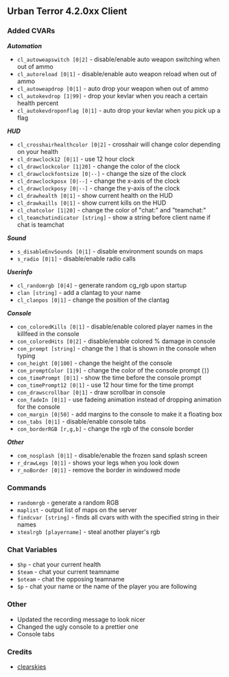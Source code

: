 ## Urban Terror 4.2.0xx Client ##

### Added CVARs ###

_<b>Automation</b>_
+ `cl_autoweapswitch [0|2]` - disable/enable auto weapon switching when out of ammo
+ `cl_autoreload [0|1]` - disable/enable auto weapon reload when out of ammo
+ `cl_autoweapdrop [0|1]` - auto drop your weapon when out of ammo
+ `cl_autokevdrop [1|99]` - drop your kevlar when you reach a certain health percent
+ `cl_autokevdroponflag [0|1]` - auto drop your kevlar when you pick up a flag

_<b>HUD</b>_
+ `cl_crosshairhealthcolor [0|2]` - crosshair will change color depending on your health
+ `cl_drawclock12 [0|1]` - use 12 hour clock
+ `cl_drawclockcolor [1|20]` - change the color of the clock
+ `cl_drawclockfontsize [0|--]` - change the size of the clock
+ `cl_drawclockposx [0|--]` - change the x-axis of the clock
+ `cl_drawclockposy [0|--]` - change the y-axis of the clock
+ `cl_drawhealth [0|1]` - show current health on the HUD
+ `cl_drawkaills [0|1]` - show current kills on the HUD
+ `cl_chatcolor [1|20]` - change the color of "chat:" and "teamchat:"
+ `cl_teamchatindicator [string]` - show a string before client name if chat is teamchat

_<b>Sound</b>_
+ `s_disableEnvSounds [0|1]` - disable environment sounds on maps
+ `s_radio [0|1]` - disable/enable radio calls

_<b>Userinfo</b>_
+ `cl_randomrgb [0|4]` - generate random cg_rgb upon startup
+ `clan [string]` - add a clantag to your name
+ `cl_clanpos [0|1]` - change the position of the clantag

_<b>Console</b>_
+ `con_coloredKills [0|1]` - disable/enable colored player names in the killfeed in the console
+ `con_coloredHits [0|2]` - disable/enable colored % damage in console
+ `con_prompt [string]` - change the `]` that is shown in the console when typing
+ `con_height [0|100]` - change the height of the console
+ `con_promptColor [1|9]` - change the color of the console prompt (`]`)
+ `con_timePrompt [0|1]` - show the time before the console prompt
+ `con_timePrompt12 [0|1]` - use 12 hour time for the time prompt
+ `con_drawscrollbar [0|1]` - draw scrollbar in console
+ `con_fadeIn [0|1]` - use fadeing animation instead of dropping animation for the console
+ `con_margin [0|50]` - add margins to the console to make it a floating box
+ `con_tabs [0|1]` - disable/enable console tabs
+ `con_borderRGB [r,g,b]` - change the rgb of the console border

_<b>Other</b>_
+ `com_nosplash [0|1]` - disable/enable the frozen sand splash screen
+ `r_drawLegs [0|1]` - shows your legs when you look down
+ `r_noBorder [0|1]` - remove the border in windowed mode

### Commands ###
+ `randomrgb` - generate a random RGB
+ `maplist` - output list of maps on the server
+ `findcvar [string]` - finds all cvars with with the specified string in their names
+ `stealrgb [playername]` - steal another player's rgb

### Chat Variables ###
+ `$hp` - chat your current health
+ `$team` - chat your current teamname
+ `$oteam` - chat the opposing teamname
+ `$p` - chat your name or the name of the player you are following

### Other ###
+ Updated the recording message to look nicer
+ Changed the ugly console to a prettier one
+ Console tabs

### Credits ###
+ [clearskies](https://github.com/clearskies)
